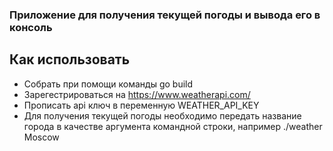 ### Приложение для получения текущей погоды и вывода его в консоль

## Как использовать
- Собрать при помощи команды go build
- Зарегестрироваться на <https://www.weatherapi.com/>
- Прописать api ключ в переменную WEATHER_API_KEY
- Для получения текущей погоды необходимо передать название города в качестве аргумента командной строки, например ./weather Moscow
